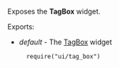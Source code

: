 Exposes the **TagBox** widget.

Exports:

- *default* - The [TagBox](/api-reference/10%20UI%20Widgets/dxTagBox '/Documentation/ApiReference/UI_Widgets/dxTagBox/') widget

        require("ui/tag_box")
